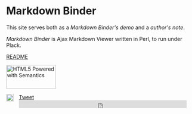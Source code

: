 # Markdown Binder

This site serves both as a *Markdown Binder's demo* and a *author's note*.

*Markdown Binder* is Ajax Markdown Viewer written in Perl, to run under Plack.

[README](/Product/MarkdownBinder/README)

<a href="http://www.w3.org/html/logo/"><img src="http://www.w3.org/html/logo/badge/html5-badge-h-semantics.png" width="133" height="64" alt="HTML5 Powered with Semantics" title="HTML5 Powered with Semantics"></a>

<div class="clearfix">
<div class="social" style="padding-right: 14px;"><a href="http://b.hatena.ne.jp/entry/http://doc.7kai.org/" class="hatena-bookmark-button" data-hatena-bookmark-layout="standard" title="このエントリーをはてなブックマークに追加"><img src="http://b.st-hatena.com/images/entry-button/button-only.gif" alt="このエントリーをはてなブックマークに追加" width="20" height="20" style="border: none;" /></a></div>
<div class="social" id="tweet"><a href="http://twitter.com/share" class="twitter-share-button" data-count="horizontal">Tweet</a></div>
<div class="social" id="fb-like"><iframe src="http://www.facebook.com/plugins/like.php?href=http%3A%2F%2Fwww.facebook.com%2Fpages%2FMarkdown-Binder%2F179799665399421&amp;layout=button_count&amp;show_faces=false&amp;width=450&amp;action=like&amp;font&amp;colorscheme=light&amp;height=21" scrolling="no" frameborder="0" style="border:none; overflow:hidden; width:450px; height:21px;" allowTransparency="true"></iframe></div>
</div>

<script type="text/javascript" src="http://b.st-hatena.com/js/bookmark_button.js" charset="utf-8" async="async"></script>
<script type="text/javascript" src="http://platform.twitter.com/widgets.js"></script>
<style>
.fb_iframe_widget iframe {
    vertical-align: baseline !important;
}
.social {
    float: left;
}
</style>